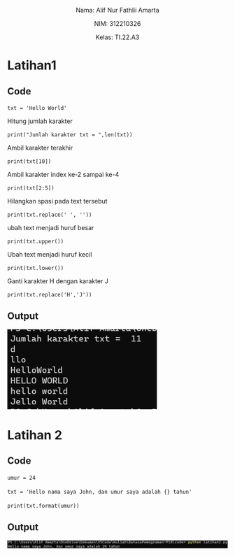 
<p align="center"

Nama: Alif Nur Fathlii Amarta

<p align="center"

NIM: 312210326

<p align="center"

Kelas: TI.22.A3


# Latihan1

## Code

    txt = 'Hello World'

Hitung jumlah karakter

    print("Jumlah karakter txt = ",len(txt))

Ambil karakter terakhir 

    print(txt[10])

Ambil karakter index ke-2 sampai ke-4

    print(txt[2:5])

Hilangkan spasi pada text tersebut

    print(txt.replace(' ', ''))

ubah text menjadi huruf besar

    print(txt.upper())

Ubah text menjadi huruf kecil

    print(txt.lower())

Ganti karakter H dengan karakter J

    print(txt.replace('H','J'))

## Output

![img](Img/img1.png)

# Latihan 2

## Code

```
umur = 24

txt = 'Hello nama saya John, dan umur saya adalah {} tahun'

print(txt.format(umur))
```

## Output

![img](Img/img2.png)
